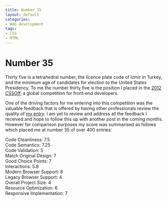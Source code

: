 ```yaml
---
title: Number 35
layout: default
categories:
- Web development
tags:
- CSS
- HTML
---
```

# Number 35

Thirty five is a tetrahedral number, the licence plate code of Izmir in Turkey, and the minimum age of candidates for election to the United States Presidency. To me the number thirty five is the position I placed in the [2012 CSSOff][1], a global competition for front-end developers. 

 [1]: http://www.unmatchedstyle.com/cssoff/

One of the driving factors for me entering into this competition was the valuable feedback that is offered by having other professionals review the quality of [my entry][2]. I am yet to review and address all the feedback I received and hope to follow this up with another post in the coming months. However for comparison purposes my score was summarised as follows which placed me at number 35 of over 400 entries:

 [2]: http://unmatchedstyle.com/cssoff/2011/0237/

Code Cleanliness: 7.5  
Code Semantics: 7.25  
Code Validation: 5  
Match Original Design: 7  
Good Choice Points: 7  
Interactions: 5.8  
Modern Browser Support: 8  
Legacy Browser Support: 4  
Overall Project Size: 4  
Resource Optimization: 6  
Responsive Implementation: 7